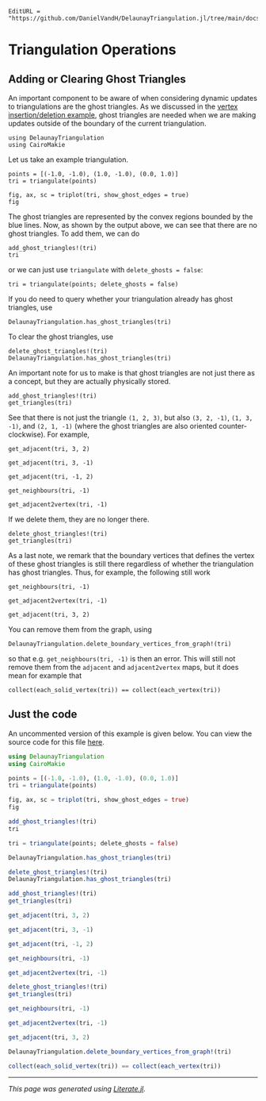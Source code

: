 ```@meta
EditURL = "https://github.com/DanielVandH/DelaunayTriangulation.jl/tree/main/docs/src/literate_tutorials/operations_ghost_triangles.jl"
```

# Triangulation Operations
## Adding or Clearing Ghost Triangles

An important component to be aware of when considering
dynamic updates to triangulations are the ghost triangles.
As we discussed in the [vertex insertion/deletion example](operations_vertex_insertion_deletion.md),
ghost triangles are needed when we are making updates outside of the boundary
of the current triangulation.

````@example operations_ghost_triangles
using DelaunayTriangulation
using CairoMakie
````

Let us take an example triangulation.

````@example operations_ghost_triangles
points = [(-1.0, -1.0), (1.0, -1.0), (0.0, 1.0)]
tri = triangulate(points)
````

````@example operations_ghost_triangles
fig, ax, sc = triplot(tri, show_ghost_edges = true)
fig
````

The ghost triangles are represented by the convex regions
bounded by the blue lines. Now, as shown by the output above,
we can see that there are no ghost triangles. To add them,
we can do

````@example operations_ghost_triangles
add_ghost_triangles!(tri)
tri
````

or we can just use `triangulate` with `delete_ghosts = false`:

````@example operations_ghost_triangles
tri = triangulate(points; delete_ghosts = false)
````

If you do need to query whether your triangulation already
has ghost triangles, use

````@example operations_ghost_triangles
DelaunayTriangulation.has_ghost_triangles(tri)
````

To clear the ghost triangles, use

````@example operations_ghost_triangles
delete_ghost_triangles!(tri)
DelaunayTriangulation.has_ghost_triangles(tri)
````

An important note for us to make is that ghost triangles
are not just there as a concept, but they are actually
physically stored.

````@example operations_ghost_triangles
add_ghost_triangles!(tri)
get_triangles(tri)
````

See that there is not just the triangle `(1, 2, 3)`, but
also `(3, 2, -1)`, `(1, 3, -1)`, and `(2, 1, -1)` (where
the ghost triangles are also oriented counter-clockwise). For example,

````@example operations_ghost_triangles
get_adjacent(tri, 3, 2)
````

````@example operations_ghost_triangles
get_adjacent(tri, 3, -1)
````

````@example operations_ghost_triangles
get_adjacent(tri, -1, 2)
````

````@example operations_ghost_triangles
get_neighbours(tri, -1)
````

````@example operations_ghost_triangles
get_adjacent2vertex(tri, -1)
````

If we delete them, they are no longer there.

````@example operations_ghost_triangles
delete_ghost_triangles!(tri)
get_triangles(tri)
````

As a last note, we remark that the boundary vertices that defines the
vertex of these ghost triangles is still there regardless of whether
the triangulation has ghost triangles. Thus, for example, the
following still work

````@example operations_ghost_triangles
get_neighbours(tri, -1)
````

````@example operations_ghost_triangles
get_adjacent2vertex(tri, -1)
````

````@example operations_ghost_triangles
get_adjacent(tri, 3, 2)
````

You can remove them from the graph, using

````@example operations_ghost_triangles
DelaunayTriangulation.delete_boundary_vertices_from_graph!(tri)
````

so that e.g. `get_neighbours(tri, -1)` is then an error. This
will still not remove them from the `adjacent` and `adjacent2vertex`
maps, but it does mean for example that

````@example operations_ghost_triangles
collect(each_solid_vertex(tri)) == collect(each_vertex(tri))
````

## Just the code
An uncommented version of this example is given below.
You can view the source code for this file [here](https://github.com/DanielVandH/DelaunayTriangulation.jl/tree/new-docs/docs/src/literate_tutorials/operations_ghost_triangles.jl).

```julia
using DelaunayTriangulation
using CairoMakie

points = [(-1.0, -1.0), (1.0, -1.0), (0.0, 1.0)]
tri = triangulate(points)

fig, ax, sc = triplot(tri, show_ghost_edges = true)
fig

add_ghost_triangles!(tri)
tri

tri = triangulate(points; delete_ghosts = false)

DelaunayTriangulation.has_ghost_triangles(tri)

delete_ghost_triangles!(tri)
DelaunayTriangulation.has_ghost_triangles(tri)

add_ghost_triangles!(tri)
get_triangles(tri)

get_adjacent(tri, 3, 2)

get_adjacent(tri, 3, -1)

get_adjacent(tri, -1, 2)

get_neighbours(tri, -1)

get_adjacent2vertex(tri, -1)

delete_ghost_triangles!(tri)
get_triangles(tri)

get_neighbours(tri, -1)

get_adjacent2vertex(tri, -1)

get_adjacent(tri, 3, 2)

DelaunayTriangulation.delete_boundary_vertices_from_graph!(tri)

collect(each_solid_vertex(tri)) == collect(each_vertex(tri))
```

---

*This page was generated using [Literate.jl](https://github.com/fredrikekre/Literate.jl).*

